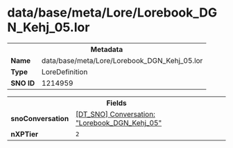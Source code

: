 <h1>data/base/meta/Lore/Lorebook_DGN_Kehj_05.lor</h1><table><tr><th colspan="100%">Metadata</th></tr><tr><td><b>Name</b></td><td>data/base/meta/Lore/Lorebook_DGN_Kehj_05.lor</td></tr><tr><td><b>Type</b></td><td>LoreDefinition</td></tr><tr><td><b>SNO ID</b></td><td>1214959</td></tr></table>

<table><tr><th colspan="100%">Fields</th></tr><tr><td><b>snoConversation</b></td><td><a href="..\Conversation\Lorebook_DGN_Kehj_05.cnv">[DT_SNO] Conversation: "Lorebook_DGN_Kehj_05"</a></td></tr><tr><td><b>nXPTier</b></td><td><code>2</code></td></tr></table>

